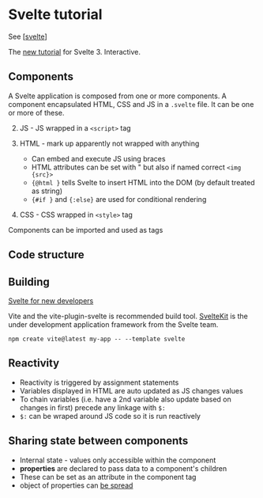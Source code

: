 # Svelte tutorial
 
See [[svelte]]

The [new tutorial](https://svelte.dev/tutorial/basics) for Svelte 3. Interactive.

## Components

A Svelte application is composed from one or more components. A component encapsulated HTML, CSS and JS in a ```.svelte``` file. It can be one or more of these.

2. JS - JS wrapped in a ```<script>``` tag
1. HTML - mark up apparently not wrapped with anything

    - Can embed and execute JS using braces
	- HTML attributes can be set with " but also if named correct ```<img {src}>```
	- ```{@html }``` tells Svelte to insert HTML into the DOM (by default treated as string)
	- ```{#if }``` and ```{:else}``` are used for conditional rendering
3. CSS - CSS wrapped in ```<style>``` tag

Components can be imported and used as tags

## Code structure


## Building

[Svelte for new developers](https://svelte.dev/blog/svelte-for-new-developers)

Vite and the vite-plugin-svelte is recommended build tool. [SvelteKit](https://kit.svelte.dev/) is the under development application framework from the Svelte team.

```npm create vite@latest my-app -- --template svelte```

## Reactivity

- Reactivity is triggered by assignment statements
- Variables displayed in HTML are auto updated as JS changes values
- To chain variables (i.e. have a 2nd variable also update based on changes in first) precede any linkage with ```$:```
- ```$:``` can be wraped around JS code so it is run reactively

## Sharing state between components

- Internal state - values only accessible within the component
- **properties** are declared to pass data to a component's children
- These can be set as an attribute in the component tag
- object of properties can [be spread](https://svelte.dev/tutorial/spread-props)

[//begin]: # "Autogenerated link references for markdown compatibility"
[svelte]: svelte "Svelte"
[//end]: # "Autogenerated link references"